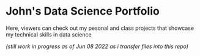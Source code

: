 # John's Data Science Portfolio

<p> Here, viewers can check out my pesonal and class projects that showcase my technical skills in  data science </p>


_(still work in progress as of Jun 08 2022 as i transfer files into this repo)_ 
